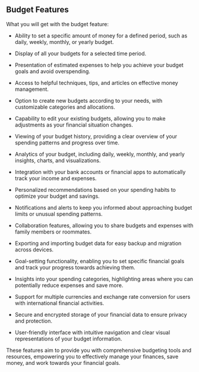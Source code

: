 ## Budget Features

What you will get with the budget feature:

- Ability to set a specific amount of money for a defined period, such as daily, weekly, monthly, or yearly budget.

- Display of all your budgets for a selected time period.

- Presentation of estimated expenses to help you achieve your budget goals and avoid overspending.

- Access to helpful techniques, tips, and articles on effective money management.

- Option to create new budgets according to your needs, with customizable categories and allocations.

- Capability to edit your existing budgets, allowing you to make adjustments as your financial situation changes.

- Viewing of your budget history, providing a clear overview of your spending patterns and progress over time.

- Analytics of your budget, including daily, weekly, monthly, and yearly insights, charts, and visualizations.

- Integration with your bank accounts or financial apps to automatically track your income and expenses.

- Personalized recommendations based on your spending habits to optimize your budget and savings.

- Notifications and alerts to keep you informed about approaching budget limits or unusual spending patterns.

- Collaboration features, allowing you to share budgets and expenses with family members or roommates.

- Exporting and importing budget data for easy backup and migration across devices.

- Goal-setting functionality, enabling you to set specific financial goals and track your progress towards achieving them.

- Insights into your spending categories, highlighting areas where you can potentially reduce expenses and save more.

- Support for multiple currencies and exchange rate conversion for users with international financial activities.

- Secure and encrypted storage of your financial data to ensure privacy and protection.

- User-friendly interface with intuitive navigation and clear visual representations of your budget information.

These features aim to provide you with comprehensive budgeting tools and resources, empowering you to effectively manage your finances, save money, and work towards your financial goals.
